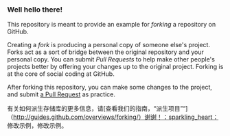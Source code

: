 ### Well hello there!

This repository is meant to provide an example for *forking* a repository on GitHub.

Creating a *fork* is producing a personal copy of someone else's project. Forks act as a sort of bridge between the original repository and your personal copy. You can submit *Pull Requests* to help make other people's projects better by offering your changes up to the original project. Forking is at the core of social coding at GitHub.

After forking this repository, you can make some changes to the project, and submit [a Pull Request](https://github.com/octocat/Spoon-Knife/pulls) as practice.

有关如何派生存储库的更多信息，请[查看我们的指南，“派生项目”“] （http://guides.github.com/overviews/forking/）谢谢！：sparkling_heart：
修改示例，修改示例。
